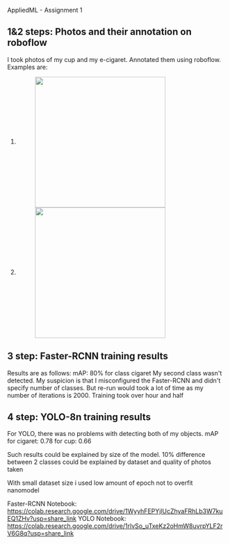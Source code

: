 AppliedML - Assignment 1

## 1&2 steps: Photos and their annotation on roboflow

I took photos of my cup and my e-cigaret. Annotated them using roboflow. Examples are:

1.  <img src="https://drive.google.com/uc?export=view&id=10gQTQaDbGQA7V9NEB8CQwj7LDtyYnx-E" width="300" align="center" hspace="40px">

2.  <img src="https://drive.google.com/uc?export=view&id=1HDRQgBNQt31_sYQr_XZKL7kv7kPAvpwT" width="300" align="center" hspace="40px">

## 3 step: Faster-RCNN training results

Results are as follows: mAP: 80% for class cigaret
My second class wasn't detected. My suspicion is that I misconfigured the Faster-RCNN and didn't specify number of classes.
But re-run would took a lot of time as my number of iterations is 2000. Training took over hour and half

## 4 step: YOLO-8n training results

For YOLO, there was no problems with detecting both of my objects.
mAP for cigaret: 0.78
    for cup: 0.66

Such results could be explained by size of the model. 10% difference between 2 classes could be explained by dataset and quality of photos taken

With small dataset size i used low amount of epoch not to overfit nanomodel


Faster-RCNN Notebook: https://colab.research.google.com/drive/1WyyhFEPYjlUcZhyaFRhLb3W7kuEQ1ZHv?usp=share_link
YOLO Notebook: https://colab.research.google.com/drive/1rlvSo_uTxeKz2oHmW8uvrpYLF2rV6G8q?usp=share_link
